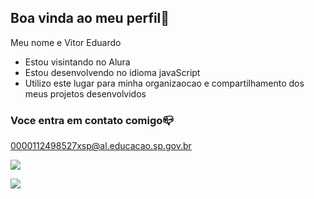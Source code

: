 ## Boa vinda ao meu perfil💙

Meu nome e Vitor Eduardo

- Estou visintando no Alura
- Estou desenvolvendo no idioma javaScript
- Utilizo este lugar para minha organizaocao e compartilhamento dos meus projetos desenvolvidos

### Voce entra em contato comigo📪

0000112498527xsp@al.educacao.sp.gov.br

![](https://media1.tenor.com/m/FgH_yP41T4sAAAAC/messi-and-neymar.gif)

![](https://media1.tenor.com/m/MCBkr6dWLkUAAAAd/corinthians-rodrigo-garro.gif)
